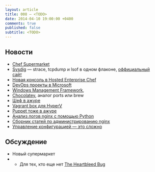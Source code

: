 ```yaml
---
layout: article
title: 008 — <TODO>
date: 2014-04-10 19:00:00 +0400
comments: true
published: false
subtitle: <TODO>
---
```


## Новости
* [Chef Supermarket](http://lists.opscode.com/sympa/arc/chef/2014-03/msg00329.html)
* [Sysdig](http://draios.com/announcing-sysdig/) — strace, tcpdump и lsof в одном флаконе, [оффициальный сайт](http://www.sysdig.org/)
* [Новая консоль в Hosted Enterprise Chef](http://www.getchef.com/blog/2014/04/02/chef-management-console-released-to-hosted-enterprise-chef)
* [DevOps проекты в Microsoft](http://msopentech.com/blog/project-categories/devops/)
* [Windows Management Framework](http://blogs.technet.com/b/windowsserver/archive/2014/04/03/windows-management-framework-v5-preview.aspx),
* [Chocolatey](https://chocolatey.org/), аналог ports или brew
* [Шеф в ажуре](http://www.getchef.com/blog/2014/04/03/chef-delivers-devops-automation-for-windows-and-microsoft-azure/)
* [Vagrant box для HyperV](http://vagrantbox.msopentech.com/)
* [Puppet тоже в ажуре](http://puppetlabs.com/blog/new-integrations-windows-azure-and-visual-studio)
* [Анализ логов nginx с помощью Python](http://nbviewer.ipython.org/github/grokcode/ipython-notebooks/blob/master/nginx-log-analysis.ipynb)
* [Сборник статей по администрированию nginx](http://nginx.com/admin-guide/)
* [Управление конфигурацией — это сложно](http://blog.hatofmonkeys.com/blog/2014/03/15/configuration-management-isnt-stupid/)

## Обсуждение

* Новый супермаркет
* * Для тех, кто еще нет [The Heartbleed Bug](http://heartbleed.com)
